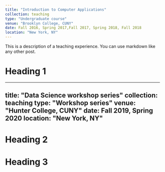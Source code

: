 ```yaml
---
title: "Introduction to Computer Applications"
collection: teaching
type: "Undergraduate course"
venue: "Brooklyn College, CUNY"
date: Fall 2016, Spring 2017,Fall 2017, Spring 2018, Fall 2018
location: "New York, NY"
---
```



This is a description of a teaching experience. You can use markdown like any other post.

Heading 1
======

---
title: "Data Science workshop series"
collection: teaching
type: "Workshop series"
venue: "Hunter College, CUNY"
date: Fall 2019, Spring 2020
location: "New York, NY"
---
Heading 2
======

Heading 3
======
